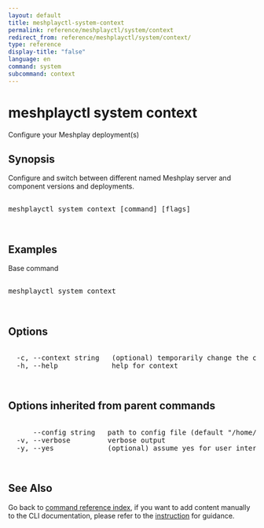 ```yaml
---
layout: default
title: meshplayctl-system-context
permalink: reference/meshplayctl/system/context
redirect_from: reference/meshplayctl/system/context/
type: reference
display-title: "false"
language: en
command: system
subcommand: context
---
```


# meshplayctl system context

Configure your Meshplay deployment(s)

## Synopsis

Configure and switch between different named Meshplay server and component versions and deployments.
<pre class='codeblock-pre'>
<div class='codeblock'>
meshplayctl system context [command] [flags]

</div>
</pre> 

## Examples

Base command
<pre class='codeblock-pre'>
<div class='codeblock'>
meshplayctl system context

</div>
</pre> 

## Options

<pre class='codeblock-pre'>
<div class='codeblock'>
  -c, --context string   (optional) temporarily change the current context.
  -h, --help             help for context

</div>
</pre>

## Options inherited from parent commands

<pre class='codeblock-pre'>
<div class='codeblock'>
      --config string   path to config file (default "/home/runner/.meshery/config.yaml")
  -v, --verbose         verbose output
  -y, --yes             (optional) assume yes for user interactive prompts.

</div>
</pre>

## See Also

Go back to [command reference index](/reference/meshplayctl/), if you want to add content manually to the CLI documentation, please refer to the [instruction](/project/contributing/contributing-cli#preserving-manually-added-documentation) for guidance.
